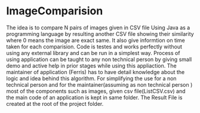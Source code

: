 # ImageComparision

The idea is to compare N pairs of images given in CSV file Using Java as a programming language by resulting another CSV file showing their similarity where 0 means the image are exact same.
It also give informtion on time taken for each comparision.
Code is testes and works perfectly without using any external library and can be run in a simplest way.
Process of using application can be taught to any non technical person by giving small demo and active help in prior stages while using this appliaction.
The maintainer of application (Ferris) has to have detail knowledge about the logic and idea behind this algorithm. 
For simplifying the use for a non technical person and for the maintainer(assuming as non technical person ) most of the components such as images, given csv file(ListCSV.csv) and the main code of an application is kept in same folder.
The Result File is created at the root of the project folder. 
